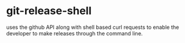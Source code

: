 # git-release-shell
uses the github API along with shell based curl requests to enable the developer to make releases through the command line.
